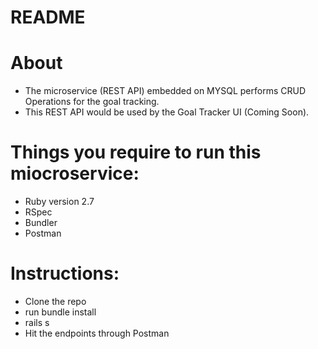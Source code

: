 # README

# About
- The microservice (REST API) embedded on MYSQL performs CRUD Operations for the goal tracking.
- This REST API would be used by the Goal Tracker UI (Coming Soon).

# Things you require to run this miocroservice:

- Ruby version 2.7
- RSpec
- Bundler
- Postman

# Instructions:
- Clone the repo
- run bundle install
- rails s
- Hit the endpoints through Postman 
